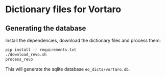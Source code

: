 # Dictionary files for Vortaro

## Generating the database

Install the dependencies, download the dictionary files and process them:

```bash
pip install -r requirements.txt
./download_revo.sh
process_revo
```

This will generate the sqlite database `eo_dicts/vortaro.db`.
